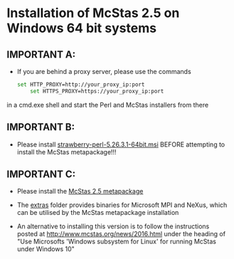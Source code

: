 # Installation of McStas 2.5 on Windows 64 bit systems


## IMPORTANT A:
* If you are behind a proxy server, please use the commands
	```bash
	set HTTP_PROXY=http://your_proxy_ip:port
        set HTTPS_PROXY=https://your_proxy_ip:port
	```
in a cmd.exe shell and start the Perl and McStas installers from there
	
##  IMPORTANT B:
* Please install [strawberry-perl-5.26.3.1-64bit.msi](http://download.mcstas.org/current/windows/strawberry-perl-5.26.3.1-64bit.msi)
BEFORE  attempting to install the McStas metapackage!!!

## IMPORTANT C:
* Please install the [McStas 2.5 metapackage](http://download.mcstas.org/current/windows/McStas-Metapackage-2.5-win64.exe)

* The [extras](http://download.mcstas.org/current/windows/extras)
  folder provides binaries for Microsoft MPI and NeXus, which can be utilised by the McStas metapackage installation



* An alternative to installing this version is to follow the instructions
posted at http://www.mcstas.org/news/2016.html under the heading of
"Use Microsofts 'Windows subsystem for Linux' for running McStas 
under Windows 10"
